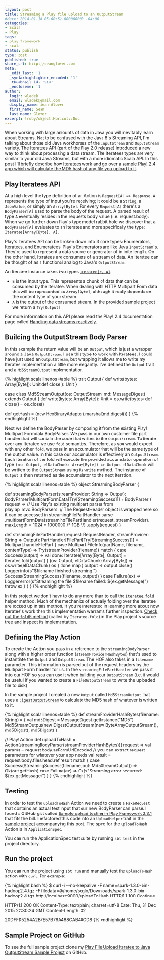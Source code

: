 ```yaml
---
layout: post
title: Streaming a Play file upload to an OutputStream
#date: 2014-01-10 05:00:52.000000000 -04:00
categories:
- Scala
- Play
tags:
- play framework
- scala
status: publish
type: post
published: true
share_url: http://seanglover.com
meta:
  _edit_last: '1'
  _syntaxhighlighter_encoded: '1'
  _thumbnail_id: '514'
  _encloseme: '1'
author:
  login: wladek
  email: wladek@gmail.com
  display_name: Sean Glover
  first_name: Sean
  last_name: Glover
excerpt: !ruby/object:Hpricot::Doc
---
```


When working with large amounts of data in Java you will inevitably learn about Streams.  Not to be confused with the Java 8's Streaming API, I'm talking about those old Java workhorses of the `InputStream` and `OuputStream` variety.  The Iteratees API (part of the Play 2.0 release) introduced a new way to think about processing a data stream.  The Iteratees types are very similar to your old Java Streams, but with a more idiomatic Scala API.  In this post I'll briefly describe how [Iteratees](https://www.playframework.com/documentation/2.4.x/Iteratees) work and go over a [sample Play! 2.4 app which will calculate the MD5 hash of any file you upload to it](https://github.com/seglo/play-file-upload-streaming).

## Play Iteratees API

At a high level the type definition of an Action is `Request[A] => Response`.  `A` represents the type of input you're receiving; it could be a `String`, a `JsonValue`, or simply an `Array[Byte]`.  For every `Request[A]` there's a `BodyParser[A]` used to parse the body of the request.  A parsed result of type `A` eventually resides in the requests body value (i.e. request.body).  When we go further down Play's type model rabbit hole we discover that a `BodyParser[A]` evaluates to an Iteratee and more specifically the type: `Iteratee[Array[Byte], A]`.

Play's Iteratees API can be broken down into 3 core types: Enumerators, Iteratees, and Enumeratees.  Play's Enumerators are like Java `InputStream`'s.  They're used to represent a data source or generator of infinite length.  On the other hand, Iteratees are consumers of a stream of data.  An Iteratee can be thought of as a functional analog to Java's `OutputStream`.

An Iteratee instance takes two types [`Iteratee[E, A]`](https://www.playframework.com/documentation/2.4.x/api/scala/index.html#play.api.libs.iteratee.Iteratee).  

- `E` is the input type.  This represents a chunk of data that can be consumed by the Iteratee.  When dealing with HTTP Multipart Form data this will be represented as `Array[Byte]`, although it really depends on the content type of your stream.
- `A` is the output of the consumed stream.  In the provided sample project we return a `Try[Output]`.

For more information on this API please read the Play! 2.4 documentation page called [Handling data streams reactively](https://www.playframework.com/documentation/2.4.x/Iteratees).

## Building the OutputStream Body Parser

In this example the return value will be an `Output`, which is just a wrapper around a Java `OutputStream`.  I use this type to work with Iteratees.  I could have just used an `OutputStream`, but wrapping it allows me to write my Iteratee implementation a little more elegantly.  I've defined the `Output` trait and a `Md5StreamOutput` implementation.

{% highlight scala linenos=table %}
trait Output {
  def write(bytes: Array[Byte]): Unit
  def close(): Unit
}

case class Md5StreamOutput(os: OutputStream, md: MessageDigest) extends Output {
  def write(bytes: Array[Byte]): Unit = os.write(bytes)
  def close() = os.close()

  def getHash = (new HexBinaryAdapter).marshal(md.digest())
}
{% endhighlight %}

Next we define the BodyParser by composing it from the existing Play! Multipart Formdata BodyParser.  We pass in our own customer file part handler that will contain the code that writes to the `OutputStream`.  To iterate over any Iteratee we use `fold` semantics.  Therefore, as you would expect with any other `fold`, we pass in an accumulator that will be the same type of the output value.  In this case our accumulator is effectively an `OutputStream`.  Each iteration of the fold will execute the provided accumulator operation of type `(os: Output, elDataChunk: Array[Byte]) => Output`.  `elDataChunk` will be written to the `OutputStream` using its `write` method.  The instance of `Output` is then returned as the accumulator to the next iteration.

{% highlight scala linenos=table %}
object StreamingBodyParser {

  def streamingBodyParser(streamProvider: String => Output): BodyParser[MultipartFormData[Try[StreamingSuccess]]] =
    BodyParser { request =>
      // Use Play's existing multipart parser from play.api.mvc.BodyParsers.
      // The RequestHeader object is wrapped here so it can be accessed in streamingFilePartHandler
      parse
        .multipartFormData(streamingFilePartHandler(request, streamProvider), maxLength = 1024 * 1000000 /* 1GB */)
        .apply(request)
    }

  def streamingFilePartHandler(request: RequestHeader,
                               streamProvider: String => Output): PartHandler[FilePart[Try[StreamingSuccess]]] =
    Multipart.handleFilePart {
      case Multipart.FileInfo(partName, filename, contentType) =>
        Try(streamProvider(filename)) match {
          case Success(output) =>
            val done: Iteratee[Array[Byte], Output] = Iteratee.fold(output) { (os: Output, elDataChunk: Array[Byte]) =>
              os.write(elDataChunk)
              os
            }
            done map { output =>
              output.close()
              Logger.info(s"$filename finished streaming.")
              Success(StreamingSuccess(filename, output))
            }
          case Failure(ex) =>
            Logger.error(s"Streaming the file $filename failed: ${ex.getMessage}")
            throw ex
      }
    }
}
{% endhighlight %}

In this project we don't have to do any more than to call the [`Iteratee.fold`](https://www.playframework.com/documentation/2.4.x/api/scala/index.html#play.api.libs.iteratee.Iteratee$@fold[E,A](state:A)(f:(A,E)=%3EA)(implicitec:scala.concurrent.ExecutionContext):play.api.libs.iteratee.Iteratee[E,A]) helper method.  Much of the mechanics of actually folding over the Iteratee are locked up in this method.  If you're interested in learning more about how Iteratee's work then this implementation warrants further inspection.  [Check out the `foldM` method](https://github.com/playframework/playframework/blob/2.4.6/framework/src/iteratees/src/main/scala/play/api/libs/iteratee/Iteratee.scala) (called by `Iteratee.fold`) in the Play project's source tree and inspect its implementation.

## Defining the Play Action

To create the Action you pass in a reference to the `streamingBodyParser` along with a higher order function (`streamProviderHashBytes`) that's used to instantiate the `Output` and `OutputStream`.  The HOF also takes in a `filename` parameter.  This information is parsed out of the request headers by the Multipart Form handler for us.  In the `streamingFilePartHandler` we pass it into our HOF so you can use it when building your `OutputStream` (i.e. it would be useful if you wanted to create a `FileOutputStream` to write the uploaded file to disk)

In the sample project I created a new `Output` called `Md5StreamOutput` that uses a [`DigestOutputStream`](https://docs.oracle.com/javase/8/docs/api/java/security/DigestOutputStream.html) to calculate the MD5 hash of whatever is written to it.

{% highlight scala linenos=table %}
  def streamProviderHashBytes(filename: String) = {
    val md5Digest = MessageDigest.getInstance("MD5")
    Md5StreamOutput(new DigestOutputStream(new ByteArrayOutputStream(), md5Digest), md5Digest)
  }

  // Play! Action
  def uploadToHash = Action(streamingBodyParser(streamProviderHashBytes)){ request =>
    val params = request.body.asFormUrlEncoded // you can extract request parameters for whatever your app needs
    val result = request.body.files.head.ref
    result match {
      case Success(StreamingSuccess(filename, out: Md5StreamOutput)) => Ok(out.getHash)
      case Failure(ex) => Ok(s"Streaming error occurred: ${ex.getMessage}")
    }
  }
{% endhighlight %}

## Testing

In order to test the `uploadToHash` Action we need to create a `FakeRequest` that contains an actual test input that our new BodyParser can parse.  I found a GitHub gist called [Sample upload testing in Play Framework 2.3.1](https://gist.github.com/emrecelikten/58ae4a4cb572cfaeb525) that fits the bill.  I refactored this code into an `UploadHelper` trait in the [sample project](https://github.com/seglo/play-file-upload-streaming) accompanying this post.  The spec for the `uploadToHash` Action is in `ApplicationSpec`.

You can run the ApplicationSpec test suite by running `sbt test` in the project directory.

## Run the project

You can run the project using `sbt run` and manually test the `uploadToHash` action with `curl`.  For example:

{% highlight bash %}
$ curl -i --no-keepalive -F name=spark-1.3.0-bin-hadoop2.4.tgz -F filedata=@/home/seglo/Downloads/spark-1.3.0-bin-hadoop2.4.tgz http://localhost:9000/uploadToHash
HTTP/1.1 100 Continue

HTTP/1.1 200 OK
Content-Type: text/plain; charset=utf-8
Date: Thu, 31 Dec 2015 22:30:24 GMT
Content-Length: 32

20DFFD5254A2B7E57B76A488CAB40CD8
{% endhighlight %}

## Sample Project on GitHub

To see the full sample project clone my [Play File Upload Iteratee to Java OutputStream Sample Project](https://github.com/seglo/play-file-upload-streaming) on GitHub.
